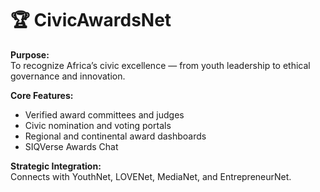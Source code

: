 # 🏆 CivicAwardsNet

**Purpose:**  
To recognize Africa’s civic excellence — from youth leadership to ethical governance and innovation.

**Core Features:**
- Verified award committees and judges
- Civic nomination and voting portals
- Regional and continental award dashboards
- SIQVerse Awards Chat

**Strategic Integration:**  
Connects with YouthNet, LOVENet, MediaNet, and EntrepreneurNet.

